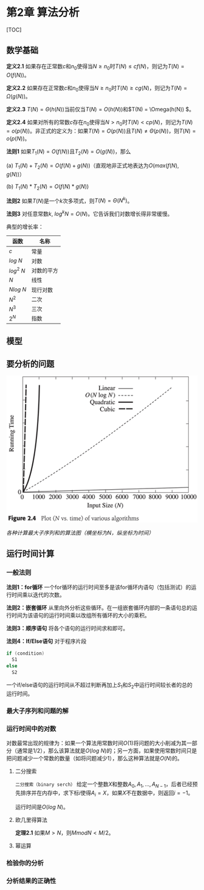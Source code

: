 # 第2章 算法分析

[TOC]



## 数学基础

**定义2.1** 如果存在正常数$c$和$n_0$使得当$N \geqslant n_0$时$T(N) \leqslant cf(N)$，则记为$T(N) = O(f(N))$。

**定义2.2** 如果存在正常数$c$和$n_0$使得当$N \geqslant n_0$时$T(N) \geqslant cg(N)$，则记为$T(N)= \Omega (g(N))$。

**定义2.3** $T(N) = \Theta (h(N))$当前仅当$T(N) = O(h(N))$和$T(N) = \Omega(h(N)) $。

**定义2.4** 如果对所有的常数$c$存在$n_0$使得当$N > n_0$时$T(N) < cp(N)$，则记为$T(N) = o(p(N))$。非正式的定义为：如果$T(N) = O(p(N))$且$T(N) \neq \Theta(p(N))$，则$T(N) = o(p(N))$。

**法则1** 如果$T_1(N) = O(f(N))$且$T_2(N) = O(g(N))$，那么

(a) $T_1(N) + T_2(N) = O(f(N) + g(N))$（直观地非正式地表达为$O(max(f(N), g(N))$）

(b) $T_1(N) * T_2(N) = O(f(N) * g(N))$

**法则2** 如果$T(N)$是一个$k$次多项式，则$T(N) = \Theta(N^k)$。

**法则3** 对任意常数$k$, $log^kN = O(N)$。它告诉我们对数增长得非常缓慢。

典型的增长率：

| 函数       | 名称       |
| ---------- | ---------- |
| $c$        | 常量       |
| $log\ N$   | 对数       |
| $log^2\ N$ | 对数的平方 |
| $N$        | 线性       |
| $Nlog\ N$  | 现行对数   |
| $N^2$      | 二次       |
| $N^3$      | 三次       |
| $2^N$      | 指数       |



## 模型



## 要分析的问题

![2_4](res/2_4.png)

*各种计算最大子序列和的算法图（横坐标为N，纵坐标为时间）*



## 运行时间计算

### 一般法则

**法则1：for循环** 一个for循环的运行时间至多是该for循环内语句（包括测试）的运行时间乘以迭代的次数。

**法则2：嵌套循环** 从里向外分析这些循环。在一组嵌套循环内部的一条语句总的运行时间为该语句的运行时间乘以改组所有循环的大小的乘积。

**法则3：顺序语句** 将各个语句的运行时间求和即可。

**法则4：If/Else语句** 对于程序片段

```c++
if (condition)
  S1
else
  S2
```

一个if/else语句的运行时间从不超过判断再加上$S_1$和$S_2$中运行时间较长者的总的运行时间。

### 最大子序列和问题的解

### 运行时间中的对数

对数最常出现的规律为：如果一个算法用常数时间$O(1)$将问题的大小削减为其一部分（通常是1/2），那么该算法就是$O(log\ N)$的；另一方面，如果使用常数时间只是把问题减少一个常数的数量（如将问题减少1），那么这种算法就是$O(N)$的。

1. 二分搜索

   `二分搜索（binary serch）` 给定一个整数$X$和整数$A_0, A_1, ..., A_{N-1}$，后者已经预先排序并在内存中，求下标$i$使得$A_i = X$，如果$X$不在数据中，则返回$i = -1$。

   运行时间是$O(log\ N)$。

2. 欧几里得算法

   **定理2.1** 如果$M > N$，则$M mod N < M/2$。

3. 幂运算

### 检验你的分析

### 分析结果的正确性

